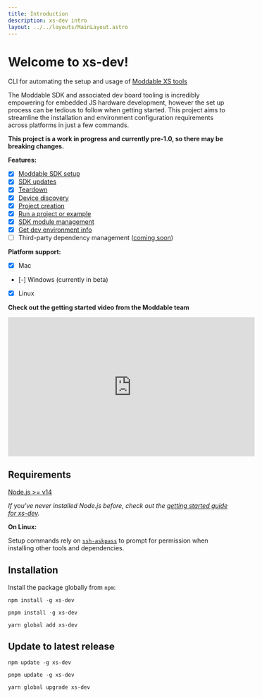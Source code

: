 ```yaml
---
title: Introduction
description: xs-dev intro
layout: ../../layouts/MainLayout.astro
---
```


# **Welcome to xs-dev!**

CLI for automating the setup and usage of [Moddable XS tools](https://github.com/Moddable-OpenSource/moddable/blob/public/documentation/Moddable%20SDK%20-%20Getting%20Started.md)

The Moddable SDK and associated dev board tooling is incredibly empowering for embedded JS hardware development, however the set up process can be tedious to follow when getting started. This project aims to streamline the installation and environment configuration requirements across platforms in just a few commands.

**This project is a work in progress and currently pre-1.0, so there may be breaking changes.**

**Features:**

- [X] [Moddable SDK setup](/en/features/setup)
- [X] [SDK updates](/en/features/update)
- [X] [Teardown](/en/features/teardown)
- [X] [Device discovery](/en/features/scan)
- [X] [Project creation](/en/features/init)
- [X] [Run a project or example](/en/features/run)
- [X] [SDK module management](/en/features/include)
- [X] [Get dev environment info](/en/features/doctor)
- [ ] Third-party dependency management ([coming soon](https://github.com/HipsterBrown/xs-dev/issues/49))

**Platform support:**

- [X] Mac
- [-] Windows (currently in beta)
- [X] Linux

**Check out the getting started video from the Moddable team**

<iframe width="560" height="315" src="https://www.youtube-nocookie.com/embed/1gxFWBnDl18" title="YouTube video player" frameborder="0" allow="accelerometer; autoplay; clipboard-write; encrypted-media; gyroscope; picture-in-picture; web-share" allowfullscreen></iframe>

## Requirements

[Node.js >= v14](https://nodejs.org/en/)

_If you've never installed Node.js before, check out the [getting started guide for xs-dev](/xs-dev/en/guide/00-prepare#nodejs-package-manager-optional)._

**On Linux:**

Setup commands rely on [`ssh-askpass`](https://packages.ubuntu.com/bionic/ssh-askpass) to prompt for permission when installing other tools and dependencies.

## Installation

Install the package globally from `npm`:

```
npm install -g xs-dev
```

```
pnpm install -g xs-dev
```

```
yarn global add xs-dev
```

## Update to latest release

```
npm update -g xs-dev
```

```
pnpm update -g xs-dev
```

```
yarn global upgrade xs-dev
```

